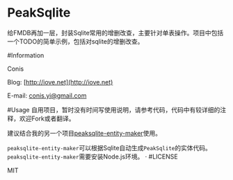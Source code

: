 PeakSqlite
==========

给FMDB再加一层，封装Sqlite常用的增删改查，主要针对单表操作。项目中包括一个TODO的简单示例，包括对sqlite的增删改查。 


#Information

Conis

Blog: [http://iove.net](http://iove.net)

E-mail: [conis.yi@gmail.com](conis.yi@gmail.com)

#Usage
自用项目，暂时没有时间写使用说明，请参考代码，代码中有较详细的注释，欢迎Fork或者翻译。

建议结合我的另一个项目[peaksqlite-entity-maker](https://github.com/conis/peaksqlite-entity-maker)使用。

`peaksqlite-entity-maker`可以根据Sqlite自动生成`PeakSqlite`的实体代码。`peaksqlite-entity-maker`需要安装Node.js环境。
·
#LICENSE

MIT


